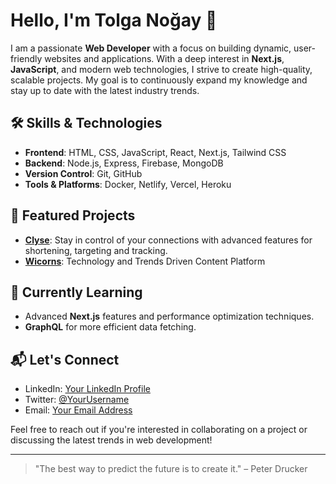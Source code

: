 # Hello, I'm Tolga Noğay 👋

I am a passionate **Web Developer** with a focus on building dynamic, user-friendly websites and applications. With a deep interest in **Next.js**, **JavaScript**, and modern web technologies, I strive to create high-quality, scalable projects. My goal is to continuously expand my knowledge and stay up to date with the latest industry trends.

## 🛠 Skills & Technologies
- **Frontend**: HTML, CSS, JavaScript, React, Next.js, Tailwind CSS
- **Backend**: Node.js, Express, Firebase, MongoDB
- **Version Control**: Git, GitHub
- **Tools & Platforms**: Docker, Netlify, Vercel, Heroku

## 🚀 Featured Projects
- **[Clyse](http://clyse.co)**: Stay in control of your connections with advanced features for shortening, targeting and tracking.
- **[Wicorns](https://wicorns.com)**: Technology and Trends Driven Content Platform

## 🌱 Currently Learning
- Advanced **Next.js** features and performance optimization techniques.
- **GraphQL** for more efficient data fetching.

## 📬 Let's Connect
- LinkedIn: [Your LinkedIn Profile](link)
- Twitter: [@YourUsername](link)
- Email: [Your Email Address](mailto:your.email@example.com)

Feel free to reach out if you're interested in collaborating on a project or discussing the latest trends in web development!

---

> "The best way to predict the future is to create it." – Peter Drucker
